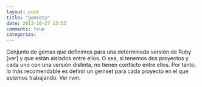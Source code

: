 ```yaml
---
layout: post
title: "gemsets"
date: 2013-10-27 13:53
comments: true
categories: 
---
```

Conjunto de gemas que definimos para una determinada versión de Ruby [ver] y que están aislados entre ellos. O sea, si tenemos dos proyectos y cada uno con una versión distinta, no tienen conflicto entre ellos. Por tanto, lo más recomendable es definir un gemset para cada proyecto en el que estemos trabajando. Ver rvm.

